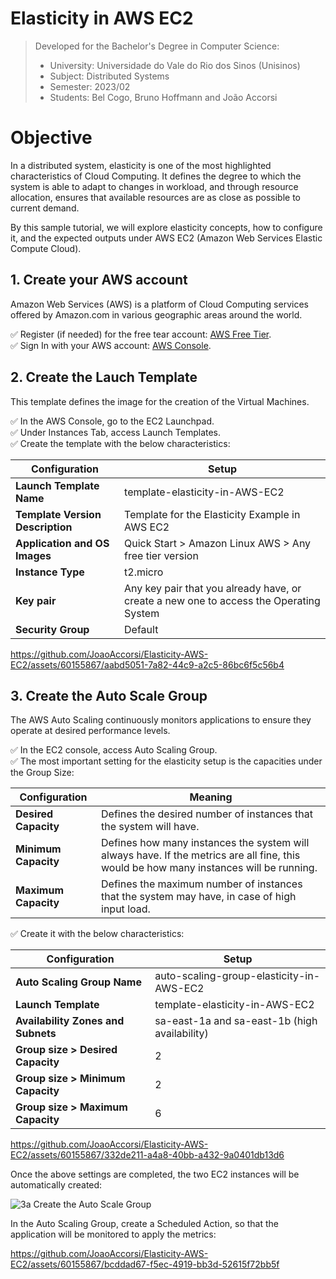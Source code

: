 # Elasticity in AWS EC2

> Developed for the Bachelor's Degree in Computer Science:
> - University: Universidade do Vale do Rio dos Sinos (Unisinos)
> - Subject: Distributed Systems
> - Semester: 2023/02
> - Students: Bel Cogo, Bruno Hoffmann and João Accorsi

# Objective

In a distributed system, elasticity is one of the most highlighted characteristics of Cloud Computing. It defines the degree to which the system is able to adapt to changes in workload, and through resource allocation, ensures that available resources are as close as possible to current demand. <br />

By this sample tutorial, we will explore elasticity concepts, how to configure it, and the expected outputs under AWS EC2 (Amazon Web Services Elastic Compute Cloud).

## 1. Create your AWS account

Amazon Web Services (AWS) is a platform of Cloud Computing services offered by Amazon.com in various geographic areas around the world.

✅ Register (if needed) for the free tear account: [AWS Free Tier](https://aws.amazon.com/free/?trk=d0b462ed-a9ff-4714-8a75-634758c49d4c&sc_channel=ps&ef_id=Cj0KCQjw-pyqBhDmARIsAKd9XIOb-rhX0ce5hpe-7IZn3ObRddaGpEZHkMFbCtnjh3rFDg-_Uvq_DBUaAgusEALw_wcB:G:s&s_kwcid=AL!4422!3!531081610038!e!!g!!aws%20free%20vps%20server!12024810921!121376982932&all-free-tier.sort-by=item.additionalFields.SortRank&all-free-tier.sort-order=asc&awsf.Free%20Tier%20Types=*all&awsf.Free%20Tier%20Categories=*all). <br />
✅ Sign In with your AWS account: [AWS Console](https://aws.amazon.com/?nc1=h_ls).

## 2. Create the Lauch Template

This template defines the image for the creation of the Virtual Machines.

✅ In the AWS Console, go to the EC2 Launchpad. <br />
✅ Under Instances Tab, access Launch Templates. <br />
✅ Create the template with the below characteristics: <br />

| Configuration  | Setup
|---|---|
| **Launch Template Name** | template-elasticity-in-AWS-EC2 |
| **Template Version Description** | Template for the Elasticity Example in AWS EC2 |
| **Application and OS Images** | Quick Start > Amazon Linux AWS > Any free tier version |
| **Instance Type** | t2.micro |
| **Key pair** | Any key pair that you already have, or create a new one to access the Operating System |
| **Security Group** | Default |

https://github.com/JoaoAccorsi/Elasticity-AWS-EC2/assets/60155867/aabd5051-7a82-44c9-a2c5-86bc6f5c56b4

## 3. Create the Auto Scale Group

The AWS Auto Scaling continuously monitors applications to ensure they operate at desired performance levels.

✅ In the EC2 console, access Auto Scaling Group. <br />
✅ The most important setting for the elasticity setup is the capacities under the Group Size:

| Configuration  | Meaning
|---|---|
| **Desired Capacity** | Defines the desired number of instances that the system will have. |
| **Minimum Capacity** | Defines how many instances the system will always have. If the metrics are all fine, this would be how many instances will be running. |
| **Maximum Capacity** | Defines the maximum number of instances that the system may have, in case of high input load. |

✅ Create it with the below characteristics: <br />

| Configuration  | Setup
|---|---|
| **Auto Scaling Group Name** | auto-scaling-group-elasticity-in-AWS-EC2 |
| **Launch Template** | template-elasticity-in-AWS-EC2 |
| **Availability Zones and Subnets** | sa-east-1a and sa-east-1b (high availability) |
| **Group size > Desired Capacity** | 2 |
| **Group size > Minimum Capacity** | 2 |
| **Group size > Maximum Capacity** | 6 |

https://github.com/JoaoAccorsi/Elasticity-AWS-EC2/assets/60155867/332de211-a4a8-40bb-a432-9a0401db13d6

Once the above settings are completed, the two EC2 instances will be automatically created:

![3a  Create the Auto Scale Group](https://github.com/JoaoAccorsi/Elasticity-AWS-EC2/assets/60155867/02cd7922-90a2-4929-8c00-4812b576e327)

In the Auto Scaling Group, create a Scheduled Action, so that the application will be monitored to apply the metrics:

https://github.com/JoaoAccorsi/Elasticity-AWS-EC2/assets/60155867/bcddad67-f5ec-4919-bb3d-52615f72bb5f




